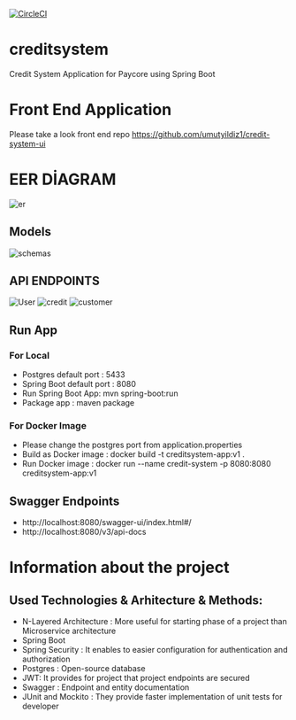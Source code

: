[![CircleCI](https://circleci.com/gh/umutyildiz1/creditsystem/tree/main.svg?style=svg&circle-token=0dde66f2fab619d576d4e541e25c91d011ad7c8f)](https://circleci.com/gh/umutyildiz1/creditsystem/tree/main)
# creditsystem
Credit System Application for Paycore using Spring Boot

# Front End Application 
Please take a look front end repo 
https://github.com/umutyildiz1/credit-system-ui

# EER DİAGRAM

![er](https://user-images.githubusercontent.com/56760679/155882973-4c93e1ad-5d4a-4efa-a28e-51a579083578.png)

## Models

![schemas](https://user-images.githubusercontent.com/56760679/155882990-89018363-70d4-4ce0-9919-7fbd8266fee9.png)

## API ENDPOINTS
![User](https://user-images.githubusercontent.com/56760679/155883026-bf5c3328-b865-459e-a32f-7ca3f673f9a2.png)
![credit](https://user-images.githubusercontent.com/56760679/155883027-7ffb0972-abbc-4086-af8d-9d4f83ef1db3.png)
![customer](https://user-images.githubusercontent.com/56760679/155883030-a941f3a6-ced4-47c2-a84d-ac556e75054a.png)

## Run App
### For Local
* Postgres default port : 5433
* Spring Boot default port : 8080
* Run Spring Boot App: mvn spring-boot:run
* Package app : maven package

### For Docker Image
* Please change the postgres port from application.properties
* Build as Docker image : docker build -t creditsystem-app:v1 .
* Run Docker image : docker run --name credit-system -p 8080:8080 creditsystem-app:v1

## Swagger Endpoints
* http://localhost:8080/swagger-ui/index.html#/
* http://localhost:8080/v3/api-docs

# Information about the project

## Used Technologies & Arhitecture & Methods:
* N-Layered Architecture : More useful for starting phase of a project than Microservice architecture
* Spring Boot 
* Spring Security : It enables to easier configuration for authentication and authorization
* Postgres : Open-source database
* JWT: It provides for project that project endpoints are secured
* Swagger : Endpoint and entity documentation
* JUnit and Mockito : They provide faster implementation of unit tests for developer
